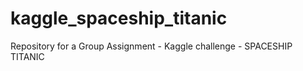 # kaggle_spaceship_titanic

Repository for a Group Assignment -  Kaggle challenge - SPACESHIP TITANIC
